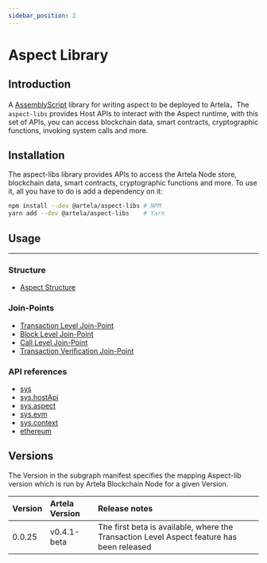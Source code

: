 ```yaml
---
sidebar_position: 2
---
```


# Aspect Library

## Introduction

A [AssemblyScript](https://assemblyscript.bootcss.com/) library for writing aspect to be deployed to
Artela，The `aspect-libs` provides Host APIs to interact with the Aspect
runtime, with this set of APIs, you can access blockchain data, smart
contracts, cryptographic functions, invoking system calls and more.


## Installation

The aspect-libs library provides APIs to access the Artela Node store, blockchain data, smart contracts, cryptographic
functions and more. To use it, all you have to do is add a dependency on it:
```sh
npm install --dev @artela/aspect-libs # NPM
yarn add --dev @artela/aspect-libs    # Yarn
```

## Usage
---

### Structure

* [Aspect Structure](/develop/reference/aspect-lib/aspect-structure)

### Join-Points
* [Transaction Level Join-Point](/develop/reference/aspect-lib/tx-level-aspect/overview)
* [Block Level Join-Point](/develop/reference/aspect-lib/block-level-aspect/overview)
* [Call Level Join-Point](/develop/reference/aspect-lib/operation-aspect)
* [Transaction Verification Join-Point](/develop/reference/aspect-lib/verify-aspect)

### API references
* [sys](/develop/reference/aspect-lib/components/sys/sys)
* [sys.hostApi](/develop/reference/aspect-lib/components/sys/sys-hostapi)
* [sys.aspect](/develop/reference/aspect-lib/components/sys/sys-aspect)
* [sys.evm](/develop/reference/aspect-lib/components/sys/call)
* [sys.context](/develop/reference/aspect-lib/components/sys/context)
* [ethereum](/develop/reference/aspect-lib/components/common/ethereum)

## Versions

The Version in the subgraph manifest specifies the mapping Aspect-lib version which is run by Artela Blockchain Node for a given
Version.

| Version | Artela Version | 	Release notes                                                                            |
|:--------|:---------------|:------------------------------------------------------------------------------------------|
| 0.0.25  | v0.4.1-beta    | The first beta is available, where the Transaction Level Aspect feature has been released |


